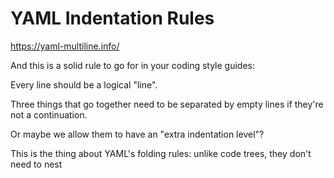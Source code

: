 # YAML Indentation Rules

https://yaml-multiline.info/

And this is a solid rule to go for in your coding style guides:

Every line should be a logical "line".

Three things that go together need to be separated by empty lines if they're not a continuation.

Or maybe we allow them to have an "extra indentation level"?

This is the thing about YAML's folding rules: unlike code trees, they don't need to nest
